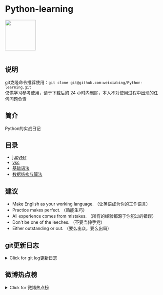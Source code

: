 # Python-learning
 <img src="https://i.giphy.com/media/LMt9638dO8dftAjtco/200.webp" width="100"><br><br>

## 说明
git克隆命令推荐使用：```git clone git@github.com:weixiabing/Python-learning.git```<br>
仅供学习参考使用，请于下载后的 24 小时内删除，本人不对使用过程中出现的任何问题负责
## 简介
Python的实战日记
## 目录
+ [jupyter](https://github.com/weixiabing/Python-learning/tree/main/jupyter)
+ [vsc](https://github.com/weixiabing/Python-learning/tree/main/vsc)
+ [基础语法](https://github.com/weixiabing/Python-learning/tree/main/%E5%9F%BA%E7%A1%80%E8%AF%AD%E6%B3%95)
+ [数据结构与算法](https://github.com/weixiabing/Python-learning/tree/main/%E6%95%B0%E6%8D%AE%E7%BB%93%E6%9E%84%E4%B8%8E%E7%AE%97%E6%B3%95)
## 建议
- Make English as your working language. （让英语成为你的工作语言）
- Practice makes perfect. （熟能生巧）
- All experience comes from mistakes. （所有的经验都源于你犯过的错误）
- Don't be one of the leeches. （不要当伸手党）
- Either outstanding or out. （要么出众，要么出局）
## git更新日志
<details>
<summary>Click for git log更新日志</summary>

 ``` diff
---start---

更新时间:2021-09-17 14:14:45linux远程更新
commit bd89aadbe42251d6766bcea8e152d164d5d7f32f
Author: weixiabing <weixiabing@hotmail.com>
Date:   Thu Sep 16 06:15:03 2021 +0000

    Github Action Auto Updated

---end---

```
 </p>
</details>

## 微博热点榜
<details>
<summary>Click for 微博热点榜</summary>

 ---开始---

更新时间:2021-09-17 14:14:44github action更新<br>
|  序号   | 关键字  |热度|
|  ----  | ----  |----|
| 1	|神舟十二号返回	| 4715372|
 | 2	|上海迪士尼多了一只小狐狸	| 1568120|
 | 3	|杨倩全运会10米气步枪夺铜	| 1442806|
 | •	|周迅的Ling魂对话	| |
 | 4	|刘诗雯场边观战吃不停	| 1135127|
 | 5	|贵州黑老大为少赔款往死亡矿工嘴里灌酒	| 1100985|
 | 6	|神十二乘组回家	| 1008707|
 | •	|你的精致没有平替	| |
 | 7	|女子网购32次买真退假被抓	| 871858|
 | 8	|打火机与公主裙开机宴	|剧集 815365|
 | 9	|航天员落地后最想吃面	| 762087|
 | 10	|神舟十二号航天员要回家了	| 674929|
 | 11	|新娘自称有病婚礼现场跪求悔婚	| 670514|
 | 12	|水果代餐减肥一吃饭就反弹	| 656400|
 | 13	|哈利波特手游148元礼盒被指虚假宣传	| 629784|
 | 14	|亚马逊共封禁约3000个中国卖家账号	| 559356|
 | 15	|龚俊迪丽热巴安乐传官服路透	|剧集 491988|
 | 16	|神舟十二号着陆的一刻	| 438739|
 | 17	|3名航天员已在舱内静待回家	| 434765|
 | 18	|欢迎出差三人组回家	| 429019|
 | 19	|小朋友写给航天员的地球家书	| 421269|
 | 20	|欢迎3名航天英雄凯旋	| 395181|
 | 21	|吴尊一家打中国疫苗	| 383598|
 | 22	|高瀚宇模仿言承旭也太像了	|综艺 369866|
 | 23	|这些地方被中央环保督察组点名	| 364815|
 | 24	|小孩钻道闸被夹头吊起	| 362080|
 | 25	|微信尚未解除外链屏蔽	| 359836|
 | 26	|pingpong小野马仿妆	| 356737|
 | 27	|迪迦奥特曼登上ELLEMEN封面	| 345180|
 | 28	|小学生用月饼盒制3米天宫图致敬宇航员	| 343679|
 | 29	|许昕首秀大逆转取胜	| 334524|
 | 30	|真正努力的人是什么样	| 326049|
 | 31	|陈小春的碎碎念	|综艺 324900|
 | 32	|直播神十二返回地球	| 320949|
 | 33	|女子10米气步枪王芝琳夺金	| 318693|
 | 34	|神十二航天员回家	| 301719|
 | 35	|3位航天员离开太空之家前要干啥	| 290374|
 | 36	|一人之下4定档	| 289177|
 | 37	|张彬彬镜头下的霞浦	| 274995|
 | 38	|3名航天员离开空间站前敬礼致谢	| 273841|
 | 39	|各地网友集体回复明白	| 265050|
 | 40	|白宫称美国不寻求与中国冷战	| 262314|
 | 41	|没想到还有脚脖子修容	| 254984|
 | 42	|男子婚内转账第三者法院判令如数返还	| 246354|
 | 43	|莆田鞋业遭疫情重创	| 245274|
 | 44	|黄志忠的体能有多强悍	|电影 240474|
 | 45	|金俊完李翼顺复合	|剧集 234403|
 | 46	|看一生一世让人想结婚	|剧集 232061|
 | 47	|当你有个理科生女朋友	| 230428|
 | 48	|神舟十二号返回舱开伞	| 229651|
 | 49	|3分钟看太空三人组的出差日志	| 229272|
 | 50	|如何用毛巾改变脖子前倾	| 220851|
 
---结束---
 
 </p>
</details>

